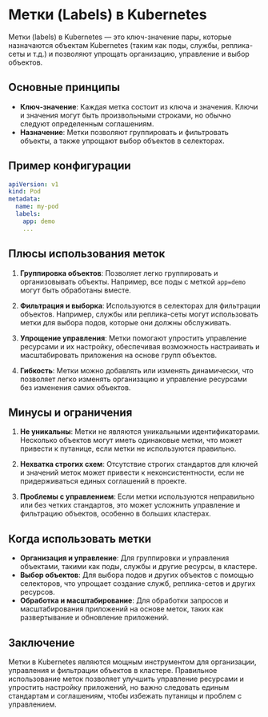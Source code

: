 # Метки (Labels) в Kubernetes

Метки (labels) в Kubernetes — это ключ-значение пары, которые назначаются объектам Kubernetes (таким как поды, службы, реплика-сеты и т.д.) и позволяют упрощать организацию, управление и выбор объектов.

## Основные принципы

- **Ключ-значение**: Каждая метка состоит из ключа и значения. Ключи и значения могут быть произвольными строками, но обычно следуют определенным соглашениям.
- **Назначение**: Метки позволяют группировать и фильтровать объекты, а также упрощают выбор объектов в селекторах.

## Пример конфигурации

```yaml
apiVersion: v1
kind: Pod
metadata:
  name: my-pod
  labels:
    app: demo
    ...
```

## Плюсы использования меток

1. **Группировка объектов**: Позволяет легко группировать и организовывать объекты. Например, все поды с меткой `app=demo` могут быть обработаны вместе.

2. **Фильтрация и выборка**: Используются в селекторах для фильтрации объектов. Например, службы или реплика-сеты могут использовать метки для выбора подов, которые они должны обслуживать.

3. **Упрощение управления**: Метки помогают упростить управление ресурсами и их настройку, обеспечивая возможность настраивать и масштабировать приложения на основе групп объектов.

4. **Гибкость**: Метки можно добавлять или изменять динамически, что позволяет легко изменять организацию и управление ресурсами без изменения самих объектов.

## Минусы и ограничения

1. **Не уникальны**: Метки не являются уникальными идентификаторами. Несколько объектов могут иметь одинаковые метки, что может привести к путанице, если метки не используются правильно.

2. **Нехватка строгих схем**: Отсутствие строгих стандартов для ключей и значений меток может привести к неконсистентности, если не придерживаться единых соглашений в проекте.

3. **Проблемы с управлением**: Если метки используются неправильно или без четких стандартов, это может усложнить управление и фильтрацию объектов, особенно в больших кластерах.

## Когда использовать метки

- **Организация и управление**: Для группировки и управления объектами, такими как поды, службы и другие ресурсы, в кластере.
- **Выбор объектов**: Для выбора подов и других объектов с помощью селекторов, что упрощает создание служб, реплика-сетов и других ресурсов.
- **Обработка и масштабирование**: Для обработки запросов и масштабирования приложений на основе меток, таких как развертывание и обновление приложений.

## Заключение

Метки в Kubernetes являются мощным инструментом для организации, управления и фильтрации объектов в кластере. Правильное использование меток позволяет улучшить управление ресурсами и упростить настройку приложений, но важно следовать единым стандартам и соглашениям, чтобы избежать путаницы и проблем с управлением.
